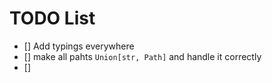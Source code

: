 # TODO List

- [] Add typings everywhere
- [] make all pahts `Union[str, Path]` and handle it correctly
- []
